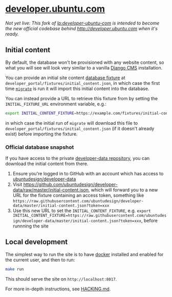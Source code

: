 # [developer.ubuntu.com](http://developer.ubuntu.com)

*Not yet live: This fork of [lp:developer-ubuntu-com](https://launchpad.net/developer-ubuntu-com) is intended to become the new official codebase behind http://developer.ubuntu.com when it's ready.*

## Initial content

By default, the database won't be provisioned with any website content, so what you will see will look very similar to a vanilla [Django CMS](https://www.django-cms.org/) installation.

You can provide an initial site content [database fixture](https://docs.djangoproject.com/en/1.9/howto/initial-data/#providing-initial-data-with-fixtures) at `developer_portal/fixtures/initial_content.json`, in which case the first time [`migrate`](https://docs.djangoproject.com/en/1.9/ref/django-admin/#migrate) is run it will import this initial content into the database.

You can instead provide a URL to retrieve this fixture from by setting the `INITIAL_FIXTURE_URL` environment variable, e.g.:

``` bash
export INITIAL_CONTENT_FIXTURE=https://example.com/fixtures/initial-content.json
```

in which case the initial run of `migrate` will download this file to `developer_portal/fixtures/initial_content.json` (if it doesn't already exist) before importing the fixture.

### Official database snapshot

If you have access to the private [developer-data repository](https://github.com/ubuntudesign/developer-data/), you can download the initial content from there.

1. Ensure you're logged in to GitHub with an account which has access to [ubuntudesign/developer-data](https://github.com/ubuntudesign/developer-data/)
2. Visit https://github.com/ubuntudesign/developer-data/raw/master/initial-content.json, which will forward you to a new URL for the fixture containing an access token, something like `https://raw.githubusercontent.com/ubuntudesign/developer-data/master/initial-content.json?token=xxx`
3. Use this new URL to set the `INITIAL_CONTENT_FIXTURE`, e.g. `export INITIAL_CONTENT_FIXTURE=https://raw.githubusercontent.com/ubuntudesign/developer-data/master/initial-content.json?token=xxx`, before runnning the site

## Local development

The simplest way to run the site is to have [docker](https://www.docker.com/) installed and enabled for the current user, and then to run:

``` bash
make run
```

This should serve the site on `http://localhost:8017`.

For more in-depth instructions, see [HACKING.md](HACKING.md).
